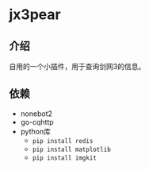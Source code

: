 # jx3pear

## 介绍
自用的一个小插件，用于查询剑网3的信息。

## 依赖
- nonebot2
- go-cqhttp
- python库
  - ``pip install redis``
  - ``pip install matplotlib``
  - ``pip install imgkit``